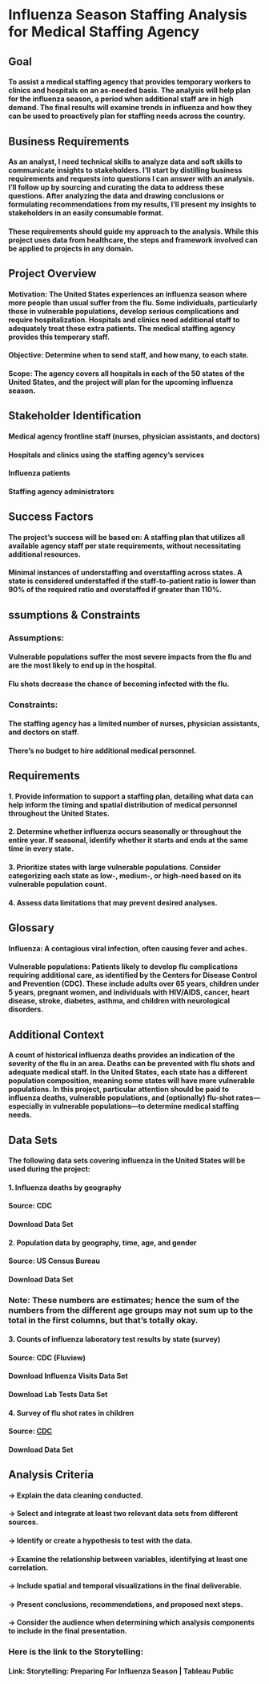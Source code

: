 # Influenza Season Staffing Analysis for Medical Staffing Agency
## Goal
#### To assist a medical staffing agency that provides temporary workers to clinics and hospitals on an as-needed basis. The analysis will help plan for the influenza season, a period when additional staff are in high demand. The final results will examine trends in influenza and how they can be used to proactively plan for staffing needs across the country.

## Business Requirements
#### As an analyst, I need technical skills to analyze data and soft skills to communicate insights to stakeholders. I’ll start by distilling business requirements and requests into questions I can answer with an analysis. I’ll follow up by sourcing and curating the data to address these questions. After analyzing the data and drawing conclusions or formulating recommendations from my results, I’ll present my insights to stakeholders in an easily consumable format.
#### These requirements should guide my approach to the analysis. While this project uses data from healthcare, the steps and framework involved can be applied to projects in any domain.

## Project Overview
#### Motivation: The United States experiences an influenza season where more people than usual suffer from the flu. Some individuals, particularly those in vulnerable populations, develop serious complications and require hospitalization. Hospitals and clinics need additional staff to adequately treat these extra patients. The medical staffing agency provides this temporary staff.
#### Objective: Determine when to send staff, and how many, to each state.
#### Scope: The agency covers all hospitals in each of the 50 states of the United States, and the project will plan for the upcoming influenza season.

## Stakeholder Identification
#### Medical agency frontline staff (nurses, physician assistants, and doctors)

#### Hospitals and clinics using the staffing agency’s services

#### Influenza patients

#### Staffing agency administrators

## Success Factors
#### The project’s success will be based on: A staffing plan that utilizes all available agency staff per state requirements, without necessitating additional resources.
#### Minimal instances of understaffing and overstaffing across states. A state is considered understaffed if the staff-to-patient ratio is lower than 90% of the required ratio and overstaffed if greater than 110%.

## ssumptions & Constraints
### Assumptions:

#### Vulnerable populations suffer the most severe impacts from the flu and are the most likely to end up in the hospital.
#### Flu shots decrease the chance of becoming infected with the flu.

### Constraints:
#### The staffing agency has a limited number of nurses, physician assistants, and doctors on staff.
#### There’s no budget to hire additional medical personnel.

## Requirements
#### 1. Provide information to support a staffing plan, detailing what data can help inform the timing and spatial distribution of medical personnel throughout the United States.

#### 2. Determine whether influenza occurs seasonally or throughout the entire year. If seasonal, identify whether it starts and ends at the same time in every state.

#### 3. Prioritize states with large vulnerable populations. Consider categorizing each state as low-, medium-, or high-need based on its vulnerable population count.

#### 4. Assess data limitations that may prevent desired analyses.

## Glossary
#### Influenza: A contagious viral infection, often causing fever and aches.
#### Vulnerable populations: Patients likely to develop flu complications requiring additional care, as identified by the Centers for Disease Control and Prevention (CDC). These include adults over 65 years, children under 5 years, pregnant women, and individuals with HIV/AIDS, cancer, heart disease, stroke, diabetes, asthma, and children with neurological disorders.

## Additional Context
#### A count of historical influenza deaths provides an indication of the severity of the flu in an area. Deaths can be prevented with flu shots and adequate medical staff. In the United States, each state has a different population composition, meaning some states will have more vulnerable populations. In this project, particular attention should be paid to influenza deaths, vulnerable populations, and (optionally) flu-shot rates—especially in vulnerable populations—to determine medical staffing needs.


## Data Sets
#### The following data sets covering influenza in the United States will be used during the project:

#### 1. Influenza deaths by geography
#### Source: CDC
#### Download Data Set

#### 2. Population data by geography, time, age, and gender
#### Source: US Census Bureau
#### Download Data Set
### Note: These numbers are estimates; hence the sum of the numbers from the different age groups may not sum up to the total in the first columns, but that’s totally okay.

#### 3. Counts of influenza laboratory test results by state (survey)
#### Source: CDC (Fluview)
#### Download Influenza Visits Data Set
#### Download Lab Tests Data Set

#### 4. Survey of flu shot rates in children
#### Source: [CDC](https://wonder.cdc.gov/ucd-icd10.html)
#### Download Data Set

## Analysis Criteria
#### -> Explain the data cleaning conducted.

#### -> Select and integrate at least two relevant data sets from different sources.

#### -> Identify or create a hypothesis to test with the data.

#### -> Examine the relationship between variables, identifying at least one correlation.

#### -> Include spatial and temporal visualizations in the final deliverable.

#### -> Present conclusions, recommendations, and proposed next steps.

#### -> Consider the audience when determining which analysis components to include in the final presentation.


### Here is the link to the Storytelling:
#### Link: Storytelling: Preparing For Influenza Season | Tableau Public 
